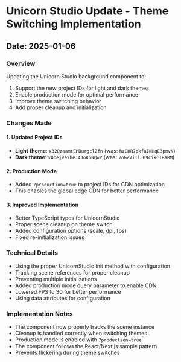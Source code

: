 # Unicorn Studio Update - Theme Switching Implementation

## Date: 2025-01-06

### Overview
Updating the Unicorn Studio background component to:
1. Support the new project IDs for light and dark themes
2. Enable production mode for optimal performance
3. Improve theme switching behavior
4. Add proper cleanup and initialization

### Changes Made

#### 1. Updated Project IDs
- **Light theme**: `x32OzaamtEMBurgclZfn` (was: `hzCHR7pkfaINHqE3pmvN`)
- **Dark theme**: `v0bejveYheJ4JoKnNQwP` (was: `7oGZViIlL09cikCTRaRM`)

#### 2. Production Mode
- Added `?production=true` to project IDs for CDN optimization
- This enables the global edge CDN for better performance

#### 3. Improved Implementation
- Better TypeScript types for UnicornStudio
- Proper scene cleanup on theme switch
- Added configuration options (scale, dpi, fps)
- Fixed re-initialization issues

### Technical Details
- Using the proper UnicornStudio init method with configuration
- Tracking scene references for proper cleanup
- Preventing multiple initializations
- Added production mode query parameter to enable CDN
- Lowered FPS to 30 for better performance
- Using data attributes for configuration

### Implementation Notes
- The component now properly tracks the scene instance
- Cleanup is handled correctly when switching themes
- Production mode is enabled with `?production=true`
- The component follows the React/Next.js sample pattern
- Prevents flickering during theme switches